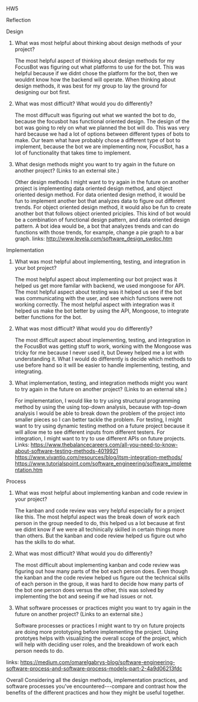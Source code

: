 HW5

Reflection


Design

1. What was most helpful about thinking about design methods of your project?

   The most helpful aspect of thinking about design methods for my FocusBot was figuring out what platforms to use for the bot. This was helpful because if we didnt chose the platform for the bot, then we wouldnt know how the backend will operate. When thinking about design methods, it was best for my group to lay the ground for designing our bot first.


2. What was most difficult? What would you do differently?

   The most diffucult was figuring out what we wanted the bot to do, because the focusbot has functional oriented design. The design of the bot was going to rely on what we planned the bot will do. This was very hard because we had a lot of options between different types of bots to make. Our team what have probably chose a different type of bot to implement, because the bot we are implementing now, FocusBot, has a lot of functionality that takes time to implement.
   

3. What design methods might you want to try again in the future on another project?
(Links to an external site.)

   Other design methods I might want to try again in the future on another project is implementing data oriented design method, and object oriented design method. For data oriented design method, it would be fun to implement another bot that analyzes data to figure out different trends. For object oriented design method, it would also be fun to create another bot that follows object oriented priciples. This kind of bot would be a combination of functional design pattern, and data oriented design pattern. A bot idea would be, a bot that analyzes trends and can do functions with those trends, for example, change a pie graph to a bar graph.
   links: http://www.levela.com/software_design_swdoc.htm 
 
   
   

 
Implementation

1. What was most helpful about implementing, testing, and integration in your bot project?

     The most helpful aspect about implementing our bot project was it helped us get more familar with backend, we used mongoose for API. The most helpful aspect about testing was it helped us see if the bot was communicating with the user, and see which functions were not working correctly. The most helpful aspect with integration was it helped us make the bot better by using the API, Mongoose, to integrate better functions for the bot.
     
     
2. What was most difficult? What would you do differently?

   The most difficult aspect about implementing, testing, and integration in the FocusBot was getting stuff to work, working with the Mongoose was tricky for me because I never used it, but Dewey helped me a lot with understanding it. What I would do differently is decide which methods to use before hand so it will be easier to handle implementing, testing, and integrating.
   
   
3. What implementation, testing, and integration methods might you want to try again in the future on another project?
 (Links to an external site.)
 
   For implementation, I would like to try using structural programming method by using the using top-down analysis, because with top-down analysis I would be able to break  down the problem of the project into smaller pieces so I can better tackle the problem. For testing, I might want to try using dynamic testing method on a future project because it will allow me to see different inputs from different testers. For integration, I might want to try to use different APIs on future projects.
   Links: https://www.thebalancecareers.com/all-you-need-to-know-about-software-testing-methods-4019921 https://www.vivantio.com/resources/blog/itsm-integration-methods/ https://www.tutorialspoint.com/software_engineering/software_implementation.htm
 
 
 
 
 
Process

1. What was most helpful about implementing kanban and code review in your project?

   The kanban and code review was very helpful especially for a project like this. The most helpful aspect was the break down of work each person in the group needed to do, this helped us a lot because at first we didnt know if we were all techinically skilled in certain things more than others. But the kanban and code review helped us figure out who has the skills to do what.
   
2. What was most difficult? What would you do differently?

   The most difficult about implementing kanban and code review was figuring out how many parts of the bot each person does. Even though the kanban and the code review helped us figure out the technical skills of each person in the group, it was hard to decide how many parts of the bot one person does versus the other, this was solved by implementing the bot and seeing if we had issues or not.
   
3. What software processes or practices might you want to try again in the future on another project?
 (Links to an external site.)
 
   Software processes or practices I might want to try on future projects are doing more prototyping before implementing the project. Using prototyes helps with visualizing the overall scope of the project, which will help with deciding user roles, and the breakdown of work each person needs to do.
 
 links: https://medium.com/omarelgabrys-blog/software-engineering-software-process-and-software-process-models-part-2-4a9d06213fdc
 
 
 
 
Overall
Considering all the design methods, implementation practices, and software processes you've encountered---compare and contrast how the benefits of the different practices and how they might be useful together.


   
